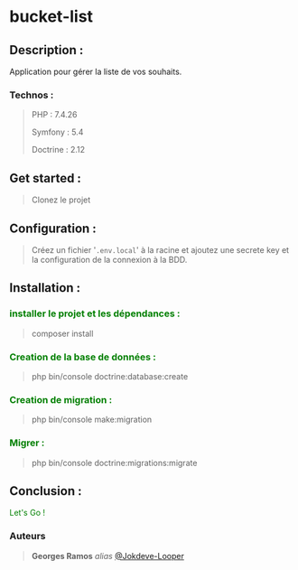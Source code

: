 # bucket-list

## Description :
Application pour gérer la liste de vos souhaits.
### Technos : 
>
> PHP       : 7.4.26
>
> Symfony   : 5.4
>
> Doctrine  : 2.12
>
## Get started :
> Clonez le projet
## Configuration : 
>Créez un fichier '` .env.local `' à la racine et ajoutez une secrete key et  la configuration de la connexion à la BDD.

## Installation : 

### <span style="color:green">installer le projet et les dépendances : </span>
> composer install

### <span style="color:green">Creation de la base de données : </span>
> php bin/console doctrine:database:create

### <span style="color:green">Creation de migration :  </span>
> php bin/console make:migration


### <span style="color:green">Migrer : </span>
> php bin/console doctrine:migrations:migrate

## Conclusion :
 <span style="color:green">Let's Go !</span>

 ### Auteurs
> **Georges Ramos** _alias_ [@Jokdeve-Looper](https://github.com/Jokdeve-0)